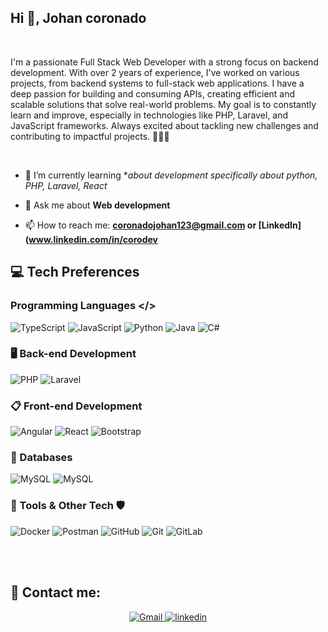 ## Hi 👋, Johan coronado
 
 <br>
 
 I'm a passionate Full Stack Web Developer with a strong focus on backend development. With over 2 years of experience, I've worked on various projects, from backend systems to full-stack web applications. I have a deep passion for building and consuming APIs, creating efficient and scalable solutions that solve real-world problems. My goal is to constantly learn and improve, especially in technologies like PHP, Laravel, and JavaScript frameworks. Always excited about tackling new challenges and contributing to impactful projects. 👨🏻‍💻
 
 <br>
 
 - 🌱 I’m currently learning **about development specifically about python, PHP, Laravel, React*
 
 - 💬 Ask me about **Web development**
 
 - 📫 How to reach me: **coronadojohan123@gmail.com or [LinkedIn](www.linkedin.com/in/corodev**
 
 
 ## 💻 Tech Preferences
 
 ### Programming Languages </>
 
 ![TypeScript](https://img.shields.io/badge/typescript-%23007ACC.svg?style=for-the-badge&logo=typescript&logoColor=white)
 ![JavaScript](https://img.shields.io/badge/javascript-%23323330.svg?style=for-the-badge&logo=javascript&logoColor=%23F7DF1E)
 ![Python](https://img.shields.io/badge/python-3670A0?style=for-the-badge&logo=python&logoColor=ffdd54)
 ![Java](https://img.shields.io/badge/java-%23ED8B00.svg?style=for-the-badge&logo=openjdk&logoColor=white)
 ![C#](https://img.shields.io/badge/c%23-%23239120.svg?style=for-the-badge&logo=csharp&logoColor=white)
 
 
 ### 🖥️ Back-end Development
 
 ![PHP](https://img.shields.io/badge/php-%23777BB4.svg?style=for-the-badge&logo=php&logoColor=white)
 ![Laravel](https://img.shields.io/badge/laravel-%23FF2D20.svg?style=for-the-badge&logo=laravel&logoColor=white)
 
 ### 📋 Front-end Development
 
 ![Angular](https://img.shields.io/badge/angular-%23DD0031.svg?style=for-the-badge&logo=angular&logoColor=white)
 ![React](https://img.shields.io/badge/react-%2320232a.svg?style=for-the-badge&logo=react&logoColor=%2361DAFB)
 ![Bootstrap](https://img.shields.io/badge/bootstrap-%238511FA.svg?style=for-the-badge&logo=bootstrap&logoColor=white)
 
 
 ### 💾 Databases
 
 ![MySQL](https://img.shields.io/badge/mysql-4479A1.svg?style=for-the-badge&logo=mysql&logoColor=white)
 ![MySQL](https://img.shields.io/badge/Postgres-%23316192.svg?style=for-the-badge&logo=mysql&logoColor=white)
 
 
 ### 🔧 Tools & Other Tech 🛡️
 
 ![Docker](https://img.shields.io/badge/docker-%230db7ed.svg?style=for-the-badge&logo=docker&logoColor=white)
 ![Postman](https://img.shields.io/badge/Postman-FF6C37?style=for-the-badge&logo=postman&logoColor=white)
 ![GitHub](https://img.shields.io/badge/github-%23121011.svg?style=for-the-badge&logo=github&logoColor=white)
 ![Git](https://img.shields.io/badge/git-%23F05033.svg?style=for-the-badge&logo=git&logoColor=white)
 ![GitLab](https://img.shields.io/badge/GitLab-FC6D26?style=for-the-badge&logo=mysql&logoColor=white)
 <!-- ![ChatGPT](https://img.shields.io/badge/chatGPT-74aa9c?style=for-the-badge&logo=openai&logoColor=white) -->
 
 <br>
 <br>
 
 ## 📲 Contact me:
 
 <div align="center">
 
 <a href="mailto:coronadojohan123@gmail.com">
     <img title="Gmail" src="https://img.shields.io/badge/Gmail-D14836?style=for-the-badge&logo=gmail&logoColor=white" />
 </a>
 
 <a href="https://www.linkedin.com/in/corodev">
     <img title="linkedin" src="https://img.shields.io/badge/linkedin-%230077B5.svg?style=for-the-badge&logo=linkedin&logoColor=white" />
 </a>
 
 </div>
 
 <br>
 
 <!-- <img src="https://profile-readme-generator.com/assets/snake.svg" alt="Snake animation" />
 
 ### -->
